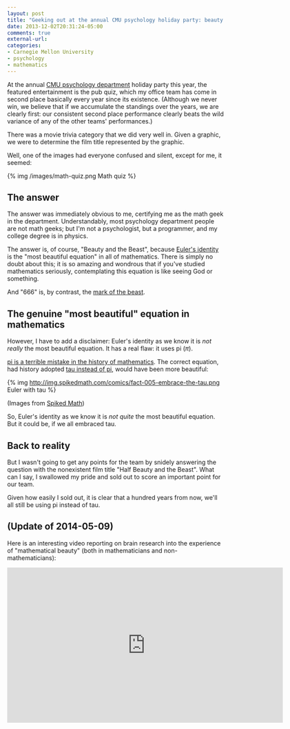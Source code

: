 ```yaml
---
layout: post
title: "Geeking out at the annual CMU psychology holiday party: beauty and selling out"
date: 2013-12-02T20:31:24-05:00
comments: true
external-url: 
categories: 
- Carnegie Mellon University
- psychology
- mathematics
---
```

At the annual [CMU psychology department](http://www.psy.cmu.edu/) holiday party this year, the featured entertainment is the pub quiz, which my office team has come in second place basically every year since its existence. (Although we never win, we believe that if we accumulate the standings over the years, we are clearly first: our consistent second place performance clearly beats the wild variance of any of the other teams' performances.)

There was a movie trivia category that we did very well in. Given a graphic, we were to determine the film title represented by the graphic.

Well, one of the images had everyone confused and silent, except for me, it seemed:

{% img /images/math-quiz.png Math quiz %}

<!--more-->

## The answer

The answer was immediately obvious to me, certifying me as the math geek in the department. Understandably, most psychology department people are not math geeks; but I'm not a psychologist, but a programmer, and my college degree is in physics.

The answer is, of course, "Beauty and the Beast", because [Euler's identity](http://en.wikipedia.org/wiki/Euler%27s_identity) is the "most beautiful equation" in all of mathematics. There is simply no doubt about this; it is so amazing and wondrous that if you've studied mathematics seriously, contemplating this equation is like seeing God or something.

And "666" is, by contrast, the [mark of the beast](http://en.wikipedia.org/wiki/Number_of_the_beast).

## The genuine "most beautiful" equation in mathematics

However, I have to add a disclaimer: Euler's identity as we know it is *not really* the most beautiful equation. It has a real flaw: it uses pi (*π*).

[pi is a terrible mistake in the history of mathematics](/blog/2012/03/14/for-real-geeks-today-is-not-pi-day-but-half-tau-day/). The correct equation, had history adopted [tau instead of pi](http://tauday.com/), would have been more beautiful:

{% img http://img.spikedmath.com/comics/fact-005-embrace-the-tau.png Euler with tau %}

(Images from [Spiked Math](http://spikedmath.com/fact-005.html))

So, Euler's identity as we know it is *not quite* the most beautiful equation. But it could be, if we all embraced tau.

## Back to reality

But I wasn't going to get any points for the team by snidely answering the question with the nonexistent film title "Half Beauty and the Beast". What can I say, I swallowed my pride and sold out to score an important point for our team.

Given how easily I sold out, it is clear that a hundred years from now, we'll all still be using pi instead of tau.

## (Update of 2014-05-09)

Here is an interesting video reporting on brain research into the experience of "mathematical beauty" (both in mathematicians and non-mathematicians):

<iframe id="dit-video-embed" width="640" height="360"
src="http://snagplayer.video.dp.discovery.com/855979/snag-it-player.htm?auto=no"
frameborder="0" scrolling="no" allowtransparency="true"></iframe>
